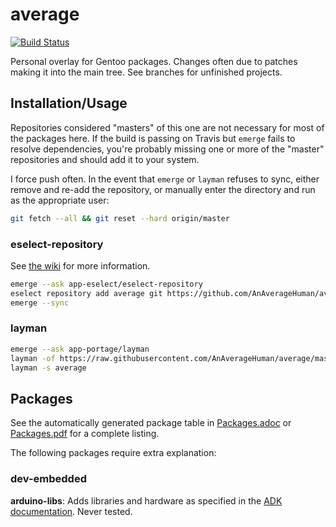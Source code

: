 # average
[![Build Status](https://travis-ci.com/AnAverageHuman/average.svg?branch=master)](https://travis-ci.com/AnAverageHuman/average)

Personal overlay for Gentoo packages. Changes often due to patches making it
into the main tree. See branches for unfinished projects.

## Installation/Usage

Repositories considered "masters" of this one are not necessary for most of the
packages here.  If the build is passing on Travis but `emerge` fails to resolve
dependencies, you're probably missing one or more of the "master" repositories
and should add it to your system.

I force push often. In the event that `emerge` or `layman` refuses to sync,
either remove and re-add the repository, or manually enter the directory and run
as the appropriate user:

```sh
git fetch --all && git reset --hard origin/master
```

### eselect-repository

See [the wiki](https://wiki.gentoo.org/wiki/Eselect/Repository) for more information.

```sh
emerge --ask app-eselect/eselect-repository
eselect repository add average git https://github.com/AnAverageHuman/average.git
emerge --sync
```

### layman

```sh
emerge --ask app-portage/layman
layman -of https://raw.githubusercontent.com/AnAverageHuman/average/master/repositories.xml -a average
layman -s average
```

## Packages

See the automatically generated package table in
[Packages.adoc](../travis-artifacts/Packages.adoc) or
[Packages.pdf](../travis-artifacts/Packages.pdf)
for a complete listing.

The following packages require extra explanation:

### dev-embedded

**arduino-libs**: Adds libraries and hardware as specified in the
[ADK documentation](https://developer.android.com/adk/adk.html). Never tested.
